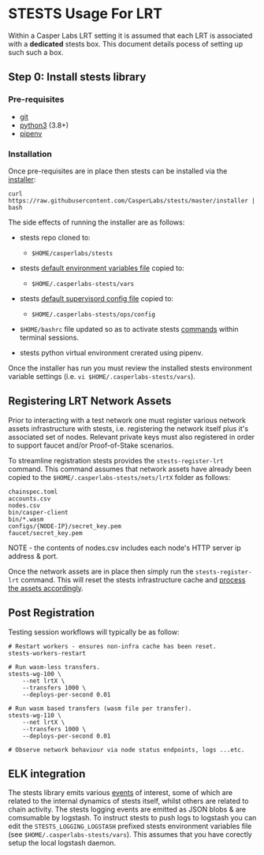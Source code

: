 # STESTS Usage For LRT

Within a Casper Labs LRT setting it is assumed that each LRT is associated with a **dedicated** stests box.  This document details pocess of setting up such such a box.  

## Step 0: Install stests library

### Pre-requisites

- [git](https://www.atlassian.com/git/tutorials/install-git)
- [python3](https://www.python.org/downloads) (3.8+)
- [pipenv](https://pipenv.kennethreitz.org/en/latest/install/#installing-pipenv)

### Installation

Once pre-requisites are in place then stests can be installed via the [installer](../installer):

```
curl https://raw.githubusercontent.com/CasperLabs/stests/master/installer | bash
```

The side effects of running the installer are as follows:

- stests repo cloned to:
	- `$HOME/casperlabs/stests`

- stests [default environment variables file](../resources/stests_vars.sh) copied to:
	- `$HOME/.casperlabs-stests/vars`

- stests [default supervisord config file](../resources/supervisord.conf) copied to:
	- `$HOME/.casperlabs-stests/ops/config`

- `$HOME/bashrc` file updated so as to activate stests [commands](commands.md) within terminal sessions. 

- stests python virtual environment crerated using pipenv.

Once the installer has run you must review the installed stests environment variable settings (i.e. `vi $HOME/.casperlabs-stests/vars`).

## Registering LRT Network Assets

Prior to interacting with a test network one must register various network assets infrastructure with stests, i.e. registering the network itself plus it's associated set of nodes.  Relevant private keys must also registered in order to support faucet and/or Proof-of-Stake scenarios.

To streamline registration stests provides the `stests-register-lrt` command.  This command assumes that network assets have already been copied to the `$HOME/.casperlabs-stests/nets/lrtX` folder as follows:

```
chainspec.toml
accounts.csv
nodes.csv
bin/casper-client
bin/*.wasm
configs/{NODE-IP}/secret_key.pem
faucet/secret_key.pem
```

NOTE - the contents of nodes.csv includes each node's HTTP server ip address & port.

Once the network assets are in place then simply run the `stests-register-lrt` command.  This will reset the stests infrastructure cache and [process the assets accordingly](../sh/scripts/cache_register_lrt.py).

## Post Registration

Testing session workflows will typically be as follow:

```
# Restart workers - ensures non-infra cache has been reset.
stests-workers-restart

# Run wasm-less transfers.
stests-wg-100 \
	--net lrtX \
	--transfers 1000 \
	--deploys-per-second 0.01

# Run wasm based transfers (wasm file per transfer).
stests-wg-110 \
	--net lrtX \
	--transfers 1000 \
	--deploys-per-second 0.01

# Observe network behaviour via node status endpoints, logs ...etc.
```

## ELK integration

The stests library emits various [events](../stests/events.py#L11-L63) of interest, some of which are related to the internal dynamics of stests itself, whilst others are related to chain activity.  The stests logging events are emitted as JSON blobs & are comsumable by logstash.  To instruct stests to push logs to logstash you can edit the `STESTS_LOGGING_LOGSTASH` prefixed stests environment variables file (see `$HOME/.casperlabs-stests/vars`).  This assumes that you have corectly setup the local logstash daemon.
